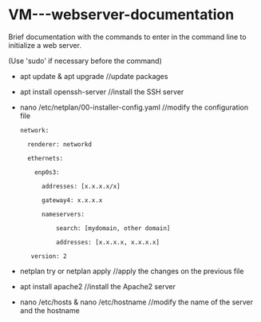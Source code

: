 # VM---webserver-documentation
Brief documentation with the commands to enter in the command line to initialize a web server.

(Use 'sudo' if necessary before the command)

- apt update & apt upgrade //update packages

- apt install openssh-server //install the SSH server

- nano /etc/netplan/00-installer-config.yaml //modify the configuration file


      network:
    
        renderer: networkd
      
        ethernets:
      
          enp0s3:
        
            addresses: [x.x.x.x/x]
          
            gateway4: x.x.x.x
          
            nameservers:
          
                search: [mydomain, other domain]
              
                addresses: [x.x.x.x, x.x.x.x]
              
         version: 2

- netplan try or netplan apply //apply the changes on the previous file

- apt install apache2 //install the Apache2 server

- nano /etc/hosts & nano /etc/hostname //modify the name of the server and the hostname
